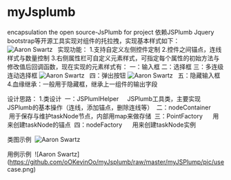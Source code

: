 # myJsplumb
encapsulation the open source-JsPlumb for project
依赖JSPlumb Jquery bootstrap等开源工具实现对组件的托拉拽，实现基本样式如下：
![Aaron Swartz](https://github.com/oOKevinOo/myJsplumb/raw/master/myJSPlump/pic/sampleStyle.png)  
实现功能：
1.支持自定义左侧控件定制
2.控件之间锚点，连线样式与数量控制
3.右侧属性栏可自定义元素样式，可指定每个属性的初始方法与修改值后回调函数，现在实现的元素样式有：
  一：输入框
  二：选择框
  三：多连级连动选择框
  ![Aaron Swartz](https://github.com/oOKevinOo/myJsplumb/raw/master/myJSPlump/pic/doubleSelect.png)  
  四：弹出按钮
  ![Aaron Swartz](https://github.com/oOKevinOo/myJsplumb/raw/master/myJSPlump/pic/popupFrame.png)  
  五：隐藏输入框
4.血缘继承：一般用于隐藏框，继承上一组件的输出字段

设计思路：
1.类设计
  一：JSPlumlHelper
      JSPlumb工具类，主要实现JSPlumb的基本操作（连线，添加锚点，删除连线等）
  二：nodeContainer
      用于保存与维护taskNode节点，内部用map来做存储
  三：PointFactory
      用来创建taskNode的锚点
  四：nodeFactory
      用来创建taskNode实例
      
 类图示例
  ![Aaron Swartz](https://github.com/oOKevinOo/myJsplumb/raw/master/myJSPlump/pic/classInfo.png)  
  
 用例示例
  ![Aaron Swartz](https://github.com/oOKevinOo/myJsplumb/raw/master/myJSPlump/pic/use case.png)  

